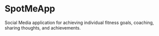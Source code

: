 # SpotMeApp
Social Media application for achieving individual fitness goals, coaching, sharing thoughts, and achievements.
